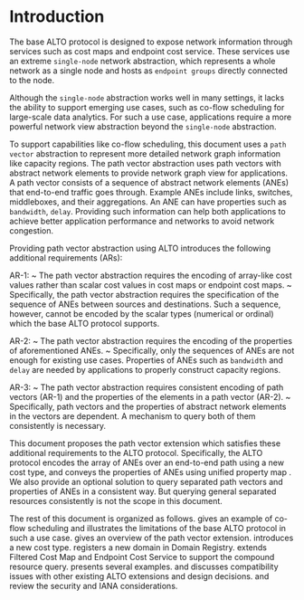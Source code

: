 # Introduction #

The base ALTO protocol [](#RFC7285) is designed to expose network information
through services such as cost maps and endpoint cost service. These services use
an extreme `single-node` network abstraction, which represents a whole
network as a single node and hosts as `endpoint groups` directly connected
to the node.

Although the `single-node` abstraction works well in many settings,
it lacks the ability to support emerging use cases, such as
co-flow scheduling for large-scale data analytics. For such a use case, applications 
require a more powerful network view abstraction beyond the `single-node` abstraction.

To support capabilities like co-flow scheduling, this document uses a `path
vector` abstraction to represent more detailed network graph information like
capacity regions. The path vector abstraction uses path vectors with abstract
network elements to provide network graph view for applications. A path vector
consists of a sequence of abstract network elements (ANEs) that end-to-end
traffic goes through. Example ANEs include links, switches, middleboxes, and their
aggregations. An ANE can have properties such as `bandwidth`, `delay`. Providing 
such information can help both applications to achieve better
application performance and networks to avoid network congestion.
<!--to provide information on the shared bottlenecks of multiple flows.-->

Providing path vector abstraction using ALTO introduces the following additional
requirements (ARs):

AR-1:
~ The path vector abstraction requires the encoding of array-like cost
values rather than scalar cost values in cost maps or endpoint cost maps.
~ Specifically, the path vector abstraction requires the specification of the 
sequence of ANEs between sources and destinations. Such a sequence, however,
cannot be encoded by the scalar types (numerical or ordinal) which
the base ALTO protocol supports. 

<!--A path vector exposes the abstract network elements (e.g., links, switches, middleboxes and their aggregations) that end-to-end traffic goes through, allowing applications to discover the correlations of traffic with different source/destination endpoints. The properties can be `bandwidth` for links and `delay` between neighboring switches. These information may help the application avoid network congestion, achieving better application performance.-->

AR-2:
~ The path vector abstraction requires the encoding of the properties of aforementioned ANEs.
~ Specifically, only the sequences of ANEs are not enough for existing use cases. Properties 
of ANEs such as `bandwidth` and `delay` are needed by
applications to properly construct capacity regions.

<!-- ~ Unified property map [](#I-D.ietf-alto-unified-props-new) defines an extensible schema to provide properties of general entities; it cannot -->
<!-- convey properties of abstract network elements. A new ALTO domain needs to be -->
<!-- registered so that unified property map can encode properties of abstract -->
<!-- network elements. -->

AR-3:
~ The path vector abstraction requires consistent encoding of path vectors (AR-1) and the 
properties of the elements in a path vector (AR-2).
~ Specifically, path vectors and the properties of abstract network elements in the vectors are dependent. A mechanism to query both of them consistently is necessary.

<!-- - Encapsulating multiple map messages in a single response: Sending multiple queries to get path vectors and properties of abstract network elements introduce additional communication overhead.  A mechanism to provide multiple map messages in a single session is necessary. -->

This document proposes the path vector extension which satisfies these
additional requirements to the ALTO protocol. Specifically, the ALTO protocol
encodes the array of ANEs over an end-to-end path using a new cost type, and
conveys the properties of ANEs using unified property map
[](#I-D.ietf-alto-unified-props-new). We also provide an optional solution to
query separated path vectors and properties of ANEs in a consistent way. But
querying general separated resources consistently is not the scope in this
document.

<!--To replace: This document introduces a new cost type to encode abstract network elements along an end-to-end path and optionally conveys their properties.-->

<!-- specifies how to encode the shared bottlenecks in a network for a given set of flows with many design details driven by effectiveness, performance and backward compatibility considerations. -->

<!-- The second functionality for simple cost types, such as those introduced in the base protocol, is already addressed in a recent extension, e.g. [](#RFC8189). However, the path-vector extension in this document has introduced a new cost type which complicates the situation. Thus, the multiple cost encapsulation SHOULD still be taken into consideration. -->

<!-- The key changes are: the new cost type, with associated metric and mode and the kind of values provided for this metric (ii)the possibility of receiving responses with composite information on path costs, insight on abstracted path elements and their properties. -->

<!-- TODO: Don't forget to update the organization -->

The rest of this document is organized as follows. [](#SecMF) gives an example
of co-flow scheduling and illustrates the limitations of the base ALTO
protocol in such a use case. [](#SecOverview) gives an overview of the path
vector extension. [](#SecCostType) introduces a new cost type.
[](#SecANEDomain) registers a new domain in Domain Registry. [](#SecProtoExt)
extends Filtered Cost Map and Endpoint Cost Service to support the compound
resource query. [](#SecExample) presents several examples. [](#SecComp) and
[](#SecDisc) discusses compatibility issues with other existing ALTO extensions
and design decisions. [](#SecSCons) and [](#SecIANA) review the security and
IANA considerations.

<!-- [](#SecMultiService) defines a new service to encode multiple map messages
in a single response. -->
